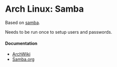 Arch Linux: Samba
=================

Based on [samba](https://www.archlinux.org/packages/extra/x86_64/samba/).

Needs to be run once to setup users and passwords.

#### Documentation

* [ArchWiki](https://wiki.archlinux.org/index.php/Samba)
* [Samba.org](https://www.samba.org/samba/docs/)
